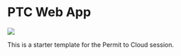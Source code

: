 # PTC Web App 

<a href="https://portal.azure.com/#create/Microsoft.Template/uri/https%3A%2F%2Fraw.githubusercontent.com%2Fmbenko%2FbenkoArm%2Fmaster%2F108-PTC-WebApp.json" target="_blank">
    <img src="http://azuredeploy.net/deploybutton.png"/>
</a>

This is a starter template for the Permit to Cloud session.
